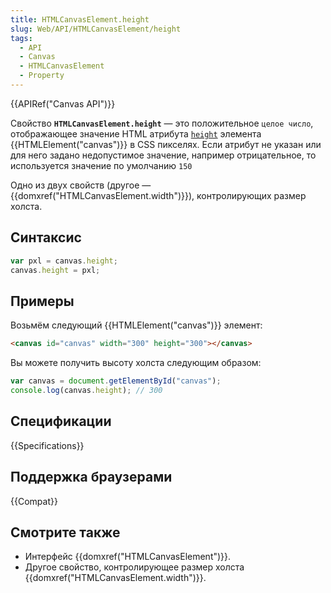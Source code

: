 ```yaml
---
title: HTMLCanvasElement.height
slug: Web/API/HTMLCanvasElement/height
tags:
  - API
  - Canvas
  - HTMLCanvasElement
  - Property
---
```


{{APIRef("Canvas API")}}

Свойство **`HTMLCanvasElement.height`** — это положительное
`целое число`, отображающее значение HTML атрибута [`height`](/ru/docs/Web/HTML/Element/canvas#height) элемента {{HTMLElement("canvas")}} в CSS пикселях. Если атрибут не указан или
для него задано недопустимое значение, например отрицательное, то используется значение по умолчанию `150`

Одно из двух свойств (другое — {{domxref("HTMLCanvasElement.width")}}), контролирующих размер холста.

## Синтаксис

```js
var pxl = canvas.height;
canvas.height = pxl;
```

## Примеры

Возьмём следующий {{HTMLElement("canvas")}} элемент:

```html
<canvas id="canvas" width="300" height="300"></canvas>
```

Вы можете получить высоту холста следующим образом:

```js
var canvas = document.getElementById("canvas");
console.log(canvas.height); // 300
```

## Спецификации

{{Specifications}}

## Поддержка браузерами

{{Compat}}

## Смотрите также

- Интерфейс {{domxref("HTMLCanvasElement")}}.
- Другое свойство, контролирующее размер холста
  {{domxref("HTMLCanvasElement.width")}}.
